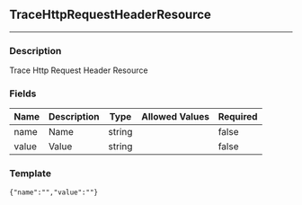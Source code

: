 ## TraceHttpRequestHeaderResource
---
### Description
Trace Http Request Header Resource
### Fields
| Name | Description | Type | Allowed Values | Required |
| ---- | ----------- | ---- | -------------- | -------- |
| name | Name | string |  | false |
| value | Value | string |  | false |
### Template
```
{"name":"","value":""}
```
